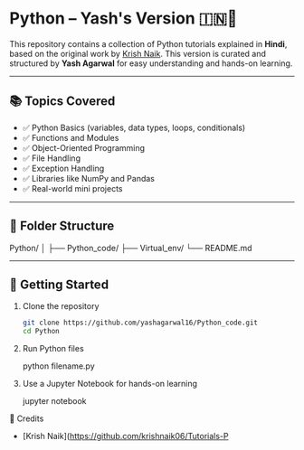 # Python  – Yash's Version 🇮🇳🐍

This repository contains a collection of Python tutorials explained in **Hindi**, based on the original work by [Krish Naik](https://github.com/krishnaik06/Tutorials-Python-In-Hindi). This version is curated and structured by **Yash Agarwal** for easy understanding and hands-on learning.

---

## 📚 Topics Covered

- ✅ Python Basics (variables, data types, loops, conditionals)
- ✅ Functions and Modules
- ✅ Object-Oriented Programming
- ✅ File Handling
- ✅ Exception Handling
- ✅ Libraries like NumPy and Pandas
- ✅ Real-world mini projects

---

## 📁 Folder Structure

Python/
│
├── Python_code/
├── Virtual_env/
└── README.md


---

## 🚀 Getting Started

1. Clone the repository  
   ```bash
   git clone https://github.com/yashagarwal16/Python_code.git
   cd Python

2. Run Python files

   python filename.py

3. Use a Jupyter Notebook for hands-on learning
   
   jupyter notebook


🙏 Credits
- [Krish Naik](https://github.com/krishnaik06/Tutorials-P
